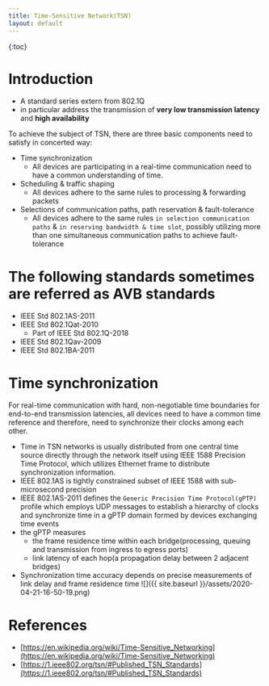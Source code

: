 ```yaml
---
title: Time-Sensitive Network(TSN)
layout: default
---
```

{:toc}

# Introduction
* A standard series extern from 802.1Q
* in particular address the transmission of **very low transmission latency** and **high availability**

To achieve the subject of TSN, there are three basic components need to satisfy in concerted way:
* Time synchronization
  * All devices are participating in a real-time communication need to have a common understanding of time.
* Scheduling & traffic shaping
  * All devices adhere to the same rules to processing & forwarding packets
* Selections of communication paths, path reservation & fault-tolerance
  * All devices adhere to the same rules `in selection communication paths` & `in reserving bandwidth & time slot`, possibly utilizing more than one simultaneous communication paths to achieve fault-tolerance

# The following standards sometimes are referred as AVB standards
* IEEE Std 802.1AS-2011
* IEEE Std 802.1Qat-2010
  * Part of IEEE Std 802.1Q-2018
* IEEE Std 802.1Qav-2009
* IEEE Std 802.1BA-2011

# Time synchronization
For real-time communication with hard, non-negotiable time boundaries for end-to-end transmission latencies, all devices need to have a common time reference and therefore, need to synchronize their clocks among each other.

* Time in TSN networks is usually distributed from one central time source directly through the network itself using IEEE 1588 Precision Time Protocol, which utilizes Ethernet frame to distribute synchronization information.
* IEEE 802.1AS is tightly constrained subset of IEEE 1588 with sub-microsecond precision
* IEEE 802.1AS-2011 defines the `Generic Precision Time Protocol(gPTP)` profile which employs UDP messages to establish a hierarchy of clocks and synchronize time in a gPTP domain formed by devices exchanging time events
* the gPTP measures
  * the frame residence time within each bridge(processing, queuing and transmission from ingress to egress ports)
  * link latency of each hop(a propagation delay between 2 adjacent bridges)
* Synchronization time accuracy depends on precise measurements of link delay and frame residence time
![]({{ site.baseurl }}/assets/2020-04-21-16-50-19.png)

# References
* [https://en.wikipedia.org/wiki/Time-Sensitive_Networking](https://en.wikipedia.org/wiki/Time-Sensitive_Networking)
* [https://1.ieee802.org/tsn/#Published_TSN_Standards](https://1.ieee802.org/tsn/#Published_TSN_Standards)
